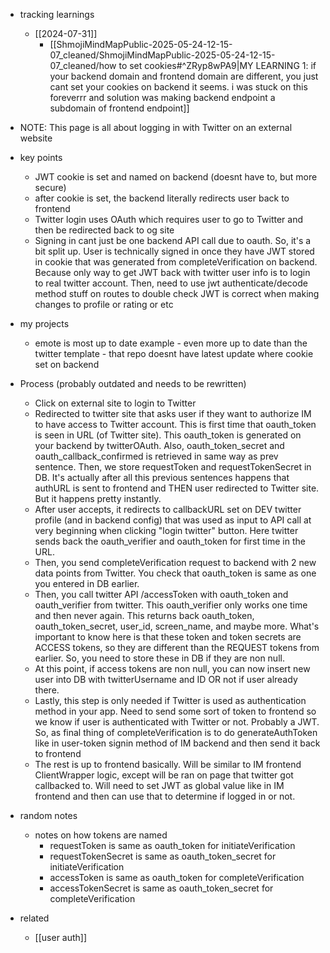   * tracking learnings
    * [[2024-07-31]]
      * [[ShmojiMindMapPublic-2025-05-24-12-15-07_cleaned/ShmojiMindMapPublic-2025-05-24-12-15-07_cleaned/how to set cookies#^ZRyp8wPA9|MY LEARNING 1: if your backend domain and frontend domain are different, you just cant set your cookies on backend it seems. i was stuck on this foreverrr and solution was making backend endpoint a subdomain of frontend endpoint]]
  * NOTE: This page is all about logging in with Twitter on an external website
  * key points
    * JWT cookie is set and named on backend (doesnt have to, but more secure)
    * after cookie is set, the backend literally redirects user back to frontend
    * Twitter login uses OAuth which requires user to go to Twitter and then be redirected back to og site
    * Signing in cant just be one backend API call due to oauth. So, it's a bit split up. User is technically signed in once they have JWT stored in cookie that was generated from completeVerification on backend. Because only way to get JWT back with twitter user info is to login to real twitter account. Then, need to use jwt authenticate/decode method stuff on routes to double check JWT is correct when making changes to profile or rating or etc
  * my projects
    * emote is most up to date example - even more up to date than the twitter template - that repo doesnt have latest update where cookie set on backend

  * Process (probably outdated and needs to be rewritten)
    * Click on external site to login to Twitter
    * Redirected to twitter site that asks user if they want to authorize IM to have access to Twitter account. This is first time that oauth_token is seen in URL (of Twitter site). This oauth_token is generated on your backend by twitterOAuth. Also, oauth_token_secret and oauth_callback_confirmed is retrieved in same way as prev sentence. Then, we store requestToken and requestTokenSecret in DB. It's actually after all this previous sentences happens that authURL is sent to frontend and THEN user redirected to Twitter site. But it happens pretty instantly.
    * After user accepts, it redirects to callbackURL set on DEV twitter profile (and in backend config) that was used as input to API call at very beginning when clicking "login twitter" button. Here twitter sends back the oauth_verifier and oauth_token for first time in the URL.
    * Then, you send completeVerification request to backend with 2 new data points from Twitter. You check that oauth_token is same as one you entered in DB earlier. 
    * Then, you call twitter API /accessToken with oauth_token and oauth_verifier from twitter. This oauth_verifier only works one time and then never again. This returns back oauth_token, oauth_token_secret, user_id, screen_name, and maybe more. What's important to know here is that these token and token secrets are ACCESS tokens, so they are different than the REQUEST tokens from earlier. So, you need to store these in DB if they are non null.
    * At this point, if access tokens are non null, you can now insert new user into DB with twitterUsername and ID OR not if user already there.
    * Lastly, this step is only needed if Twitter is used as authentication method in your app. Need to send some sort of token to frontend so we know if user is authenticated with Twitter or not. Probably a JWT. So, as final thing of completeVerification is to do generateAuthToken like in user-token signin method of IM backend and then send it back to frontend
    * The rest is up to frontend basically. Will be similar to IM frontend ClientWrapper logic, except will be ran on page that twitter got callbacked to. Will need to set JWT as global value like in IM frontend and then can use that to determine if logged in or not.
  * random notes
    * notes on how tokens are named
      * requestToken is same as oauth_token for initiateVerification
      * requestTokenSecret is same as oauth_token_secret for initiateVerification
      * accessToken is same as oauth_token for completeVerification
      * accessTokenSecret is same as oauth_token_secret for completeVerification
  * related
    * [[user auth]]
